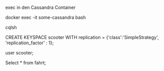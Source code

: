 exec in den Cassandra Container

docker exec -it some-cassandra bash

cqlsh

CREATE KEYSPACE scooter WITH replication = {'class':'SimpleStrategy', 'replication_factor' : 1};


user scooter;

Select * from fahrt;